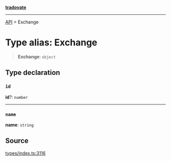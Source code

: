 [**tradovate**](../README.md)

***

[API](../API.md) > Exchange

# Type alias: Exchange

> **Exchange**: `object`

## Type declaration

### `id`

**id**?: `number`

***

### `name`

**name**: `string`

## Source

[types/index.ts:3116](https://github.com/cgilly2fast/tradovate-typescript/blob/b1caea5/src/types/index.ts#L3116)
